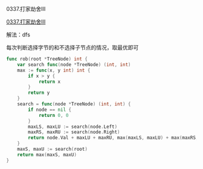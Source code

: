 0337.打家劫舍III

[0337.打家劫舍III](https://leetcode.cn/problems/house-robber-iii/)



解法：dfs



每次判断选择字节的和不选择子节点的情况，取最优即可



```go
func rob(root *TreeNode) int {
	var search func(node *TreeNode) (int, int)
	max := func(x, y int) int {
		if x > y {
			return x
		}
		return y
	}
	search = func(node *TreeNode) (int, int) {
		if node == nil {
			return 0, 0
		}
		maxLS, maxLU := search(node.Left)
		maxRS, maxRU := search(node.Right)
		return node.Val + maxLU + maxRU, max(maxLS, maxLU) + max(maxRS, maxRU)
	}
	maxS, maxU := search(root)
	return max(maxS, maxU)
}
```
